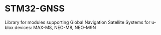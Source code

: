 # STM32-GNSS
Library for modules supporting Global Navigation Satellite Systems for u-blox devices: MAX-M8, NEO-M8, NEO-M9N

